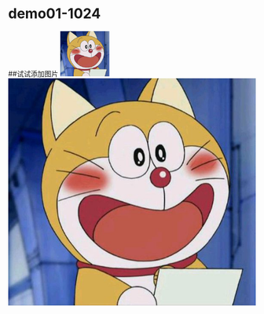 # demo01-1024
##试试添加图片
<img src="/static/img/cat.a035cab.jpg" width="100">
![test](/static/img/cat.a035cab.jpg)  
